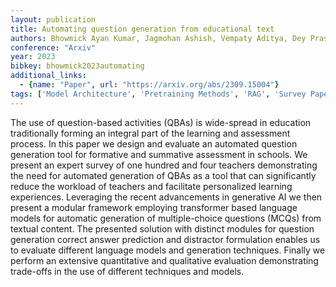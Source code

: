 ```yaml
---
layout: publication
title: Automating question generation from educational text
authors: Bhowmick Ayan Kumar, Jagmohan Ashish, Vempaty Aditya, Dey Prasenjit, Hall Leigh, Hartman Jeremy, Kokku Ravi, Maheshwari Hema
conference: "Arxiv"
year: 2023
bibkey: bhowmick2023automating
additional_links:
  - {name: "Paper", url: "https://arxiv.org/abs/2309.15004"}
tags: ['Model Architecture', 'Pretraining Methods', 'RAG', 'Survey Paper', 'Tools', 'Transformer']
---
```

The use of question-based activities (QBAs) is wide-spread in education traditionally forming an integral part of the learning and assessment process. In this paper we design and evaluate an automated question generation tool for formative and summative assessment in schools. We present an expert survey of one hundred and four teachers demonstrating the need for automated generation of QBAs as a tool that can significantly reduce the workload of teachers and facilitate personalized learning experiences. Leveraging the recent advancements in generative AI we then present a modular framework employing transformer based language models for automatic generation of multiple-choice questions (MCQs) from textual content. The presented solution with distinct modules for question generation correct answer prediction and distractor formulation enables us to evaluate different language models and generation techniques. Finally we perform an extensive quantitative and qualitative evaluation demonstrating trade-offs in the use of different techniques and models.
